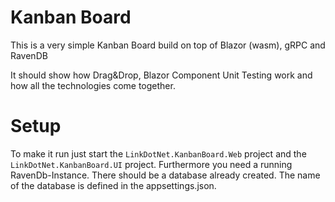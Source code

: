 # Kanban Board
This is a very simple Kanban Board build on top of Blazor (wasm), gRPC and RavenDB

It should show how Drag&Drop, Blazor Component Unit Testing work and how all the technologies come together.

# Setup
To make it run just start the `LinkDotNet.KanbanBoard.Web` project and the `LinkDotNet.KanbanBoard.UI` project.
Furthermore you need a running RavenDb-Instance. There should be a database already created. The name of the database is defined in the appsettings.json.